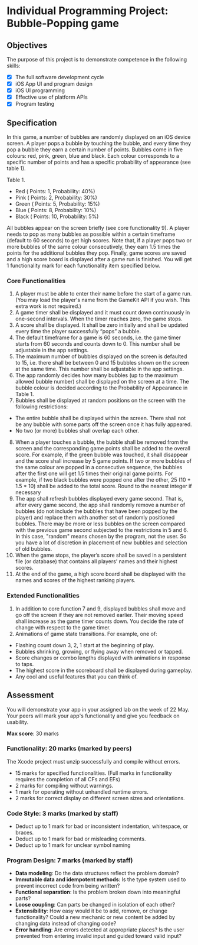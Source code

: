 #  Individual Programming Project: Bubble-Popping game

## Objectives

The purpose of this project is to demonstrate competence in the following skills:

- [x] The full software development cycle
- [x] iOS App UI and program design
- [x] iOS UI programming
- [x] Effective use of platform APIs
- [x] Program testing

## Specification

In this game, a number of bubbles are randomly displayed on an iOS device screen. A player pops a bubble by touching the bubble, and every time they pop a bubble they earn a certain number of points. Bubbles come in five colours: red, pink, green, blue and black. Each colour corresponds to a specific number of points and has a specific probability of appearance (see table 1). 

Table 1.
- Red ( Points: 1, Probability: 40%)
- Pink  ( Points: 2, Probability: 30%)
- Green ( Points: 5, Probability: 15%)
- Blue  ( Points: 8, Probability: 10%)
- Black  ( Points: 10, Probability: 5%)

All bubbles appear on the screen briefly (see core functionality 9). A player needs to pop as many bubbles as possible within a certain timeframe (default to 60 seconds) to get high scores. Note that, if a player pops two or more bubbles of the same colour consecutively, they earn 1.5 times the points for the additional bubbles they pop. Finally, game scores are saved and a high score board is displayed after a game run is finished.  You will get 1 functionality mark for each functionality item specified below.

### Core Functionalities

1. A player must be able to enter their name before the start of a game run. (You may load the player's name from the GameKit API if you wish. This extra work is not required.)
2. A game timer shall be displayed and it must count down continuously in one-second intervals. When the timer reaches zero, the game stops.
3. A score shall be displayed. It shall be zero initially and shall be updated every time the player successfully “pops” a bubble.
4. The default timeframe for a game is 60 seconds, i.e. the game timer starts from 60 seconds and counts down to 0. This number shall be adjustable in the app settings.
5. The maximum number of bubbles displayed on the screen is defaulted to 15, i.e. there shall be between 0 and 15 bubbles shown on the screen at the same time. This number shall be adjustable in the app settings.
6. The app randomly decides how many bubbles (up to the maximum allowed bubble number) shall be displayed on the screen at a time. The bubble colour is decided according to the Probability of Appearance in Table 1.
7. Bubbles shall be displayed at random positions on the screen with the following restrictions:
 -  The entire bubble shall be displayed within the screen. There shall not be any bubble with some parts off the screen once it has fully appeared.
 -  No two (or more) bubbles shall overlap each other.
8. When a player touches a bubble, the bubble shall be removed from the screen and the corresponding game points shall be added to the overall score. For example, if the green bubble  was touched, it shall disappear and the score shall increase by 5 game points. If two or more bubbles of the same colour are popped in a consecutive sequence, the bubbles after the first one will get 1.5 times their original game points. For example, if two black bubbles were popped one after the other, 25 (10 + 1.5 * 10) shall be added to the total score. Round to the nearest integer if necessary
9. The app shall refresh bubbles displayed every game second. That is, after every game second, the app shall randomly remove a number of bubbles (do not include the bubbles that have been popped by the player) and replace them with another set of randomly positioned bubbles. There may be more or less bubbles on the screen compared with the previous game second subjected to the restrictions in 5 and 6. In this case, "random" means chosen by the program, not the user. So you have a lot of discretion in placement of new bubbles and selection of old bubbles.
10. When the game stops, the player’s score shall be saved in a persistent file (or database) that contains all players’ names and their highest scores.
11. At the end of the game, a high score board shall be displayed with the names and scores of the highest ranking players.

### Extended Functionalities

1. In addition to core function 7 and 9, displayed bubbles shall move and go off the screen if they are not removed earlier. Their moving speed shall increase as the game timer counts down. You decide the rate of change with respect to the game timer.
2. Animations of game state transitions. For example, one of:
- Flashing count down 3, 2, 1 start at the beginning of play.
- Bubbles shrinking, growing, or flying away when removed or tapped.
- Score changes or combo lengths displayed with animations in response to taps.
- The highest score in the scoreboard shall be displayed during gameplay.
- Any cool and useful features that you can think of.

## Assessment

You will demonstrate your app in your assigned lab on the week of 22 May. Your peers
will mark your app's functionality and give you feedback on usability.

**Max score**: 30 marks

### Functionality: 20 marks (marked by peers)

The Xcode project must unzip successfully and compile without errors.
- 15 marks for specified functionalities. (Full marks in functionality requires the completion of all CFs and EFs)
- 2 marks for compiling without warnings.
- 1 mark for operating without unhandled runtime errors.
- 2 marks for correct display on different screen sizes and orientations.

### Code Style: 3 marks (marked by staff)

- Deduct up to 1 mark for bad or inconsistent indentation, whitespace, or braces.
- Deduct up to 1 mark for bad or misleading comments.
- Deduct up to 1 mark for unclear symbol naming

### Program Design: 7 marks (marked by staff)
- **Data modeling**: Do the data structures reflect the problem domain?
- **Immutable data and idempotent methods**: Is the type system used to prevent incorrect code from being written?
- **Functional separation**: Is the problem broken down into meaningful parts?
- **Loose coupling**: Can parts be changed in isolation of each other?
- **Extensibility**: How easy would it be to add, remove, or change functionality? Could a new mechanic or new content be added by changing data instead of changing code?
- **Error handling**: Are errors detected at appropriate places? Is the user prevented from
entering invalid input and guided toward valid input?
